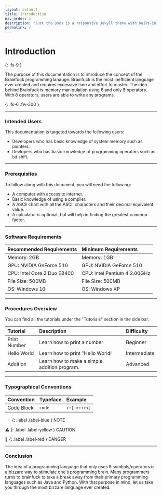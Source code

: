 ```yaml
---
layout: default
title: Introduction
nav_order: 1
description: "Just the Docs is a responsive Jekyll theme with built-in search that is easily customizable and hosted on GitHub Pages."
permalink: /
---
```


# Introduction
{: .fs-9 }

The purpose of this documentation is to introduce the concept of the Brainfuck programming lanauge. Brainfuck is the most inefficient language ever created and requires excessive time and effort to master. 
The idea behind Brainfuck is memory manipulation using 8 and only 8 operators. With 8 operators, users are able to write any programs.

{: .fs-6 .fw-300 }

---

### Intended Users

This documentation is targeted towards the following users:
- Developers who has basic knowledge of system memory such as pointers.
- Devlopers who has basic knowledge of programming operators such as bit shift.

---

### Prerequisites


To follow along with this document, you will need the following:
- A computer with access to internet.
- Basic knowledge of using a compiler.
- A ASCII chart with all the ASCII characters and their decimal equivalent value.
- A calculator is optional, but will help in finding the greatest common factor.

---

### Software Requirements



| Recommended Requirements   | Minimum Requirements           |
|:---------------------------|:-------------------------------|
| Memory: 2GB                | Memory: 1GB                    |
| GPU: NVIDIA GeForce 510    | GPU: NVIDIA GeForce 510        |
| CPU: Intel Core 2 Duo E8400| CPU: Intel Pentium 4 2.00GHz   | 
| File Size: 500MB           | File Size: 500MB               |
| OS: Windows 10             | OS: Windows XP                 |

---
### Procedures Overview

You can find all the tutorials under the "Tutorials" section in the side bar.


| Tutorial     | Description                                  | Difficulty   |
|:-------------|:---------------------------------------------|:-------------|
| Print Number | Learn how to print a number.                 | Beginner     |
| Hello World  | Learn how to print "Hello World!             | Intermediate |
| Addition     | Learn how to make a simple addition program. | Advanced     |

---

### Typographical Conventions



| Convention   | Typeface          | Example     |
|:-------------|:------------------|:------------|
| Code Block   | `code`            | `++[->+++<]`|

&nbsp;&nbsp;ℹ️&nbsp;&nbsp;
{: .label .label-blue }
NOTE

⚠️
{: .label .label-yellow }
CAUTION

🛑
{: .label .label-red }
DANGER

---

### Conclusion


The idea of a programming language that only uses 8 symbols/operators is a bizzare way to stimulate one's programming brain. Many programmers turns to brainfuck to take a break away from their primary programming languages such as Java and Python. With that purpose in mind, let us take you through the most bizzare language ever created.
